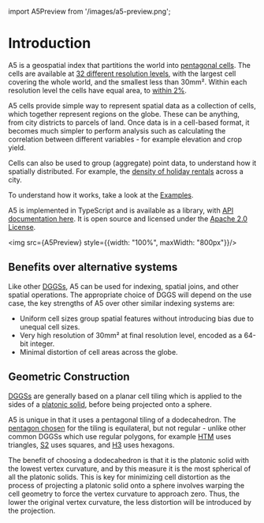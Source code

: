import A5Preview from '/images/a5-preview.png';

# Introduction
  
A5 is a geospatial index that partitions the world into [pentagonal cells](../examples/teohedron-dodecahedron). The cells are available at [32 different resolution levels](../examples/hierarchy), with the largest cell covering the whole world, and the smallest less than 30mm². Within each resolution level the cells have equal area, to [within 2%](../examples/area).

A5 cells provide simple way to represent spatial data as a collection of cells, which together represent regions on the globe. These can be anything, from city districts to parcels of land. Once data is in a cell-based format, it becomes much simpler to perform analysis such as calculating the correlation between different variables - for example elevation and crop yield.

Cells can also be used to group (aggregate) point data, to understand how it spatially distributed. For example, the [density of holiday rentals](/examples/airbnb) across a city.

To understand how it works, take a look at the [Examples](../examples).

A5 is implemented in TypeScript and is available as a library, with [API documentation here](./api-reference/). It is open source and licensed under the [Apache 2.0 License](https://www.apache.org/licenses/LICENSE-2.0.txt).

<img src={A5Preview} style={{width: "100%", maxWidth: "800px"}}/>

## Benefits over alternative systems

Like other [DGGSs](./docs/technical/dggs), A5 can be used for indexing, spatial joins, and other spatial operations. The appropriate choice of DGGS will depend on the use case, the key strengths of A5 over other similar indexing systems are:

- Uniform cell sizes group spatial features without introducing bias due to unequal cell sizes.
- Very high resolution of 30mm² at final resolution level, encoded as a 64-bit integer. 
- Minimal distortion of cell areas across the globe.

## Geometric Construction

[DGGSs](./docs/technical/dggs) are generally based on a planar cell tiling which is applied to the sides of a [platonic solid](./docs/technical/platonic-solids), before being projected onto a sphere.

A5 is unique in that it uses a pentagonal tiling of a dodecahedron. The [pentagon chosen](./docs/technical/the-pentagon-that-could) for the tiling is equilateral, but not regular - unlike other common DGGSs which use regular polygons, for example [HTM](https://www.microsoft.com/en-us/research/wp-content/uploads/2005/09/tr-2005-123.pdf) uses triangles, [S2](https://s2geometry.io/) uses squares, and [H3](https://h3geo.org/) uses hexagons.

The benefit of choosing a dodecahedron is that it is the platonic solid with the lowest vertex curvature, and by this measure it is the most spherical of all the platonic solids. This is key for minimizing cell distortion as the process of projecting a platonic solid onto a sphere involves warping the cell geometry to force the vertex curvature to approach zero. Thus, the lower the original vertex curvature, the less distortion will be introduced by the projection.